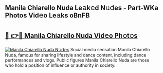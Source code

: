 ## Manila Chiarello Nuda Le𝚊k𝚎d N𝚞𝚍es - Part-WKa Photos Vid𝚎o Le𝚊ks oBnFB

# <h2><a href="http://fbeyksl.evod.top/?m=Manila+Chiarello+Nuda">🔗 👉🔴 Manila Chiarello Nuda Vid𝚎o Ph𝚘t𝚘s</a></h2>

[![Manila Chiarello Nuda N𝚞d𝚎s](https://i.imgur.com/8V9OHl7.gif)](http://fbeyksl.evod.top/?m=Manila+Chiarello+Nuda)
Social media sensation Manila Chiarello Nuda, famous for sharing lifestyle and dance content, including dance performances and vlogs. Public figures Manila Chiarello Nuda are those who hold a position of influence or authority in society. 
